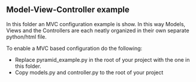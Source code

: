 ## Model-View-Controller example

In this folder an MVC configuration example is show. In this way Models, Views and the Controllers are each neatly organized in their own separate python/html file. 

To enable a MVC based configuration do the following:
* Replace pyramid_example.py in the root of your project with the one in this folder.
* Copy models.py and controller.py to the root of your project
